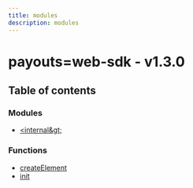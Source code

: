 ```yaml
---
title: modules
description: modules
---
```


# payouts=web-sdk - v1.3.0

## Table of contents

### Modules

- [&lt;internal\&gt;](modules/internal_.md)

### Functions

- [createElement](functions/createElement.md)
- [init](functions/init.md)
